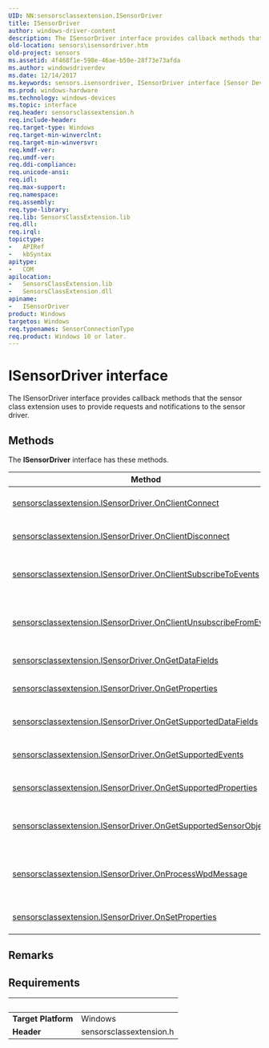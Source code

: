 ```yaml
---
UID: NN:sensorsclassextension.ISensorDriver
title: ISensorDriver
author: windows-driver-content
description: The ISensorDriver interface provides callback methods that the sensor class extension uses to provide requests and notifications to the sensor driver.
old-location: sensors\isensordriver.htm
old-project: sensors
ms.assetid: 4f468f1e-598e-46ae-b50e-28f73e73afda
ms.author: windowsdriverdev
ms.date: 12/14/2017
ms.keywords: sensors.isensordriver, ISensorDriver interface [Sensor Devices], ISensorDriver interface [Sensor Devices], described, ISensorDriver, sensorsclassextension/ISensorDriver, Sensor_IFaces_014342f2-5466-426b-bb11-cb4e89a7691a.xml
ms.prod: windows-hardware
ms.technology: windows-devices
ms.topic: interface
req.header: sensorsclassextension.h
req.include-header: 
req.target-type: Windows
req.target-min-winverclnt: 
req.target-min-winversvr: 
req.kmdf-ver: 
req.umdf-ver: 
req.ddi-compliance: 
req.unicode-ansi: 
req.idl: 
req.max-support: 
req.namespace: 
req.assembly: 
req.type-library: 
req.lib: SensorsClassExtension.lib
req.dll: 
req.irql: 
topictype:
-	APIRef
-	kbSyntax
apitype:
-	COM
apilocation:
-	SensorsClassExtension.lib
-	SensorsClassExtension.dll
apiname:
-	ISensorDriver
product: Windows
targetos: Windows
req.typenames: SensorConnectionType
req.product: Windows 10 or later.
---
```


# ISensorDriver interface

The ISensorDriver interface provides callback methods that the sensor class extension uses to provide requests and notifications to the sensor driver.

## Methods

<p>The <b>ISensorDriver</b> interface has these methods.</p>

| Method | Description |
| ---- |:---- |
| [sensorsclassextension.ISensorDriver.OnClientConnect](nf-sensorsclassextension-isensordriver-onclientconnect.md) | The ISensorDriver::OnClientConnect method notifies the sensor driver that a client application has connected. |
| [sensorsclassextension.ISensorDriver.OnClientDisconnect](nf-sensorsclassextension-isensordriver-onclientdisconnect.md) | The ISensorDriver::OnClientDisconnect method notifies the sensor driver that a client application has disconnected. |
| [sensorsclassextension.ISensorDriver.OnClientSubscribeToEvents](nf-sensorsclassextension-isensordriver-onclientsubscribetoevents.md) | The ISensorDriver::OnClientSubscribeToEvents method notifies the sensor driver that an authorized client application is requesting event notifications. |
| [sensorsclassextension.ISensorDriver.OnClientUnsubscribeFromEvents](nf-sensorsclassextension-isensordriver-onclientunsubscribefromevents.md) | The ISensorDriver::OnClientUnsubscribeFromEvents method notifies the sensor driver that a client application no longer requests event notifications. |
| [sensorsclassextension.ISensorDriver.OnGetDataFields](nf-sensorsclassextension-isensordriver-ongetdatafields.md) | The ISensorDriver::OnGetDataFields method retrieves current sensor data. |
| [sensorsclassextension.ISensorDriver.OnGetProperties](nf-sensorsclassextension-isensordriver-ongetproperties.md) | The ISensorDriver::OnGetProperties method retrieves values for the specified properties from the specified sensor. |
| [sensorsclassextension.ISensorDriver.OnGetSupportedDataFields](nf-sensorsclassextension-isensordriver-ongetsupporteddatafields.md) | The ISensorDriver::OnGetSupportedDataFields method retrieves the list of data fields that the specified sensor can provide. |
| [sensorsclassextension.ISensorDriver.OnGetSupportedEvents](nf-sensorsclassextension-isensordriver-ongetsupportedevents.md) | The ISensorDriver::OnGetSupportedEvents method retrieves the list of events that the specified sensor can raise. |
| [sensorsclassextension.ISensorDriver.OnGetSupportedProperties](nf-sensorsclassextension-isensordriver-ongetsupportedproperties.md) | The ISensorDriver::OnGetSupportedProperties method retrieves the list of properties that the specified sensor provides. |
| [sensorsclassextension.ISensorDriver.OnGetSupportedSensorObjects](nf-sensorsclassextension-isensordriver-ongetsupportedsensorobjects.md) | The ISensorDriver::OnGetSupportedSensorObjects method retrieves the list of sensors that the driver provides. |
| [sensorsclassextension.ISensorDriver.OnProcessWpdMessage](nf-sensorsclassextension-isensordriver-onprocesswpdmessage.md) | The ISensorDriver::OnProcessWpdMessage method handles Windows Portable Device (WPD) commands that the ISensorClassExtension::ProcessIoControl method does not handle internally. |
| [sensorsclassextension.ISensorDriver.OnSetProperties](nf-sensorsclassextension-isensordriver-onsetproperties.md) | The ISensorDriver::OnSetProperties method specifies values for the specified list of properties. |

## Remarks



## Requirements
| &nbsp; | &nbsp; |
| ---- |:---- |
| **Target Platform** | Windows |
| **Header** | sensorsclassextension.h |